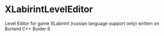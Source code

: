 # XLabirintLevelEditor
Level Editor for game XLabirint (russian language support only) written on Borland C++ Buider 6
